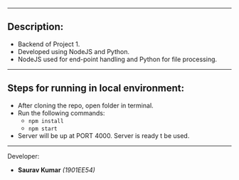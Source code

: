 ***
## Description:
* Backend of Project 1.
* Developed using NodeJS and Python.
* NodeJS used for end-point handling and Python for file processing.

---

## Steps for running in local environment:

*  After cloning the repo, open folder in terminal.
* Run the following commands:
    * ```npm install``` 
    * ```npm start``` 
* Server will be up at PORT 4000. Server is ready t be used.

---
Developer: 

* **Saurav Kumar** _(1901EE54)_